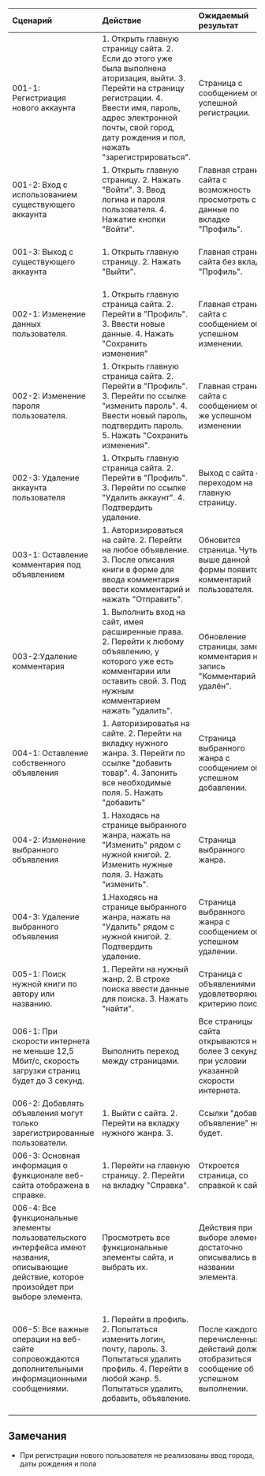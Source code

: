 |Cценарий|Действие|Ожидаемый результат|Фактический результат| Оценка|
|:---|:---|:---|:---|:---|
|001-1: Регистриация нового аккаунта | 1. Открыть главную страницу сайта. 2. Если до этого уже была выполнена аторизация, выйти. 3. Перейти на страницу регистрации. 4. Ввести имя, пароль, адрес электронной почты, свой город, дату рождения и пол, нажать "зарегистрироваться". | Страница с сообщением об успешной регистрации. | Отображается страница об успешной регистрации | Тест пройден |
|001-2: Вход с использованием существующего аккаунта | 1. Открыть главную страницу. 2. Нажать "Войти". 3. Ввод логина и пароля пользователя. 4. Нажатие кнопки "Войти". | Главная страница сайта с возможность просмотреть свои данные по вкладке "Профиль". | Отображается главная страница сайта | Тест пройден |
|001-3: Выход с существующего аккаунта | 1. Открыть главную страницу. 2. Нажать "Выйти". | Главная страница сайта без вкладки "Профиль". | Отображается окошко об успешном выходе из аккаунта | Тест пройден |
|002-1: Изменение данных пользователя. | 1. Открыть главную страница сайта. 2. Перейти в "Профиль". 3. Ввести новые данные. 4. Нажать "Сохранить изменения"| Главная страница сайта с сообщением об успешном изменении. | Отображается главная страница с сообщением об успешном изменении | Тест пройден |
|002-2: Изменение пароля пользователя. | 1. Открыть главную страница сайта. 2. Перейти в "Профиль". 3. Перейти по ссылке "изменить пароль". 4. Ввести новый пароль, подтвердить пароль. 5. Нажать "Сохранить изменения". | Главная страница сайта с сообщением об же успешном изменении | Отображается главная страница сайта с сообщением об же успешном обновлении пароля | Тест пройден |
|002-3: Удаление аккаунта пользователя | 1. Открыть главную страница сайта. 2. Перейти в "Профиль". 3. Перейти по ссылке "Удалить аккаунт". 4. Подтвердить удаление. | Выход с сайта с переходом на главную страницу. | Осуществился выход с сайта с переходом на главную страницу | Тест пройден |
|003-1: Оставление комментария под объявлением | 1. Авторизироваться на сайте. 2. Перейти на любое объявление. 3. После описания книги в форме для ввода комментария ввести комментарий и нажать "Отправить". | Обновится страница. Чуть выше данной формы появится комментарий пользователя. | Обновилась страница. Появился добавленный коментарий | Тест пройден |
|003-2:Удаление комментария | 1. Выполнить вход на сайт, имея расширенные права.  2. Перейти к любому объявлению, у которого уже есть комментарии или оставить свой. 3. Под нужным комментарием нажать "удалить". | Обновление страницы, замена комментария на запись "Комментарий удалён". | Обновилась страница, появилась надпись "Комментарий удалён" | Тест пройден |
|004-1: Оставление собственного объявления | 1. Авторизироватья на сайте. 2. Перейти на вкладку нужного жанра. 3. Перейти по ссылке "добавить товар". 4. Запонить все необходимые поля. 5. Нажать "добавить" | Страница выбранного жанра с сообщением об успешном добавлении. | Сообщение об успешном добавлении. Переход на страницу выбранного жанра | Тест пройден |
|004-2: Изменение выбранного объявления | 1. Находясь на странице выбранного жанра, нажать на "Изменить" рядом с нужной книгой. 2. Изменить нужные поля. 3. Нажать "изменить". | Страница выбранного жанра. | Отображение страницы выбранного жанра | Тест пройден |
|004-3: Удаление выбранного объявления | 1.Находясь на странице выбранного жанра, нажать на "Удалить" рядом с нужной книгой. 2. Подтвердить удаление.| Страница выбранного жанра с сообщением об успешном удалении. | Отображение страницы выбранного жанра с сообщением об успешном удалении |Тест пройден |
|005-1:  Поиск нужной книги по автору или названию. | 1. Перейти на нужный жанр. 2. В строке поиска ввести данные для поиска. 3. Нажать "найти". | Страница с объявлениями удовлетворяющие критерию поиска. | Отображается искомая книга | Тест пройден |
|006-1: При скорости интернета не меньше 12,5 Мбит/c, скорость загрузки страниц будет до 3 секунд. | Выполнить переход между страницами. | Все страницы сайта открываются не более 3 секунд, при условии указанной скорости интернета. | Открываются быстрее заявленой скорости | Тест пройден |
|006-2: Добавлять объявления могут только зарегистрированные пользователи. | 1. Выйти с сайта. 2. Перейти на вкладку нужного жанра. 3. | Ссылки "добавить объявление" не будет. |  Не было ссылки "добавить объявление" | Тест пройден |
|006-3: Основная информация о функционале веб-сайта отображена в справке. | 1. Перейти на главную страницу. 2. Перейти на вкладку "Справка".| Откроется страница, со справкой к сайту. | Открылась страница со справкой | Тест пройден |
|006-4: Все функциональные элементы пользовательского интерфейса имеют названия, описывающие действие, которое произойдет при выборе элемента.| Просмотреть все функциональные элементы сайта, и выбрать их. | Действия при выборе элемента достаточно описывались в названии элемента. | Действия при выборе элемента были достаточно описаны в названии элемента | Тест пройден |
|006-5: Все важные операции на веб-сайте сопровождаются дополнительными информационными сообщениями. | 1. Перейти в профиль. 2. Попытаться изменить логин, почту, пароль. 3. Попытаться удалить профиль. 4. Перейти в любой жанр. 5. Попытаться удалить, добавить, объявление. | После каждого из перечисленных действий должно отобразиться сообщение об успешном выполнении. | После каждого из перечисленных действий отобразилось сообщение об успешном выполнении, за исключением удаления пользователя | Тест не пройден |

## Замечания
* При регистрации нового пользователя не реализованы ввод города, даты рождения и пола
